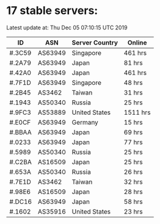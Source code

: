 # 17 stable servers:

Latest update at: Thu Dec 05 07:10:15 UTC 2019

| ID | ASN | Server Country | Online |
| -- | --- | -------------- | ------ |
| #.3C59 | AS63949 | Singapore | 461 hrs |
| #.2A79 | AS63949 | Japan | 81 hrs |
| #.42A0 | AS63949 | Japan | 461 hrs |
| #.7F1D | AS63949 | Singapore | 48 hrs |
| #.2B45 | AS3462 | Taiwan | 31 hrs |
| #.1943 | AS50340 | Russia | 25 hrs |
| #.9FC3 | AS53889 | United States | 1511 hrs |
| #.E0CF | AS63949 | Germany | 15 hrs |
| #.BBAA | AS63949 | Japan | 69 hrs |
| #.0233 | AS63949 | Japan | 77 hrs |
| #.5989 | AS50340 | Russia | 25 hrs |
| #.C2BA | AS16509 | Japan | 25 hrs |
| #.653A | AS50340 | Russia | 26 hrs |
| #.7E1D | AS3462 | Taiwan | 32 hrs |
| #.98E6 | AS16509 | Japan | 28 hrs |
| #.DC16 | AS63949 | Japan | 58 hrs |
| #.1602 | AS35916 | United States | 23 hrs |


